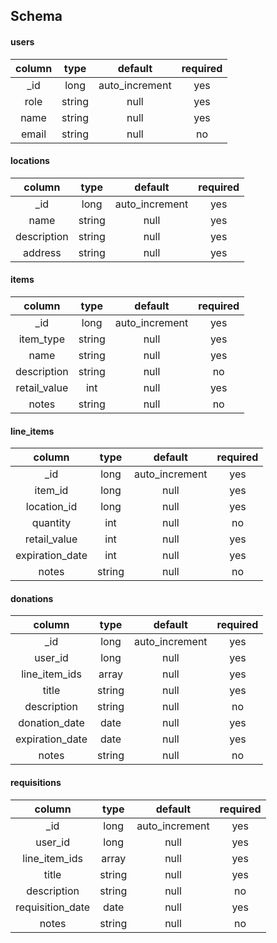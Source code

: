 ## Schema

#### users

|  column |  type  |     default    | required |
|:-------:|:------:|:--------------:|:--------:|
|   _id   |  long  | auto_increment |    yes   |
|   role  | string |      null      |    yes   |
|   name  | string |      null      |    yes   |
|  email  | string |      null      |    no    |


#### locations

|    column    |  type  |     default    | required |
|:------------:|:------:|:--------------:|:--------:|
|      _id     |  long  | auto_increment |    yes   |
|     name     | string |      null      |    yes   |
|  description | string |      null      |    yes   |
|    address   | string |      null      |    yes   |


#### items

|    column    |  type  |     default    | required |
|:------------:|:------:|:--------------:|:--------:|
|      _id     |  long  | auto_increment |    yes   |
|   item_type  | string |      null      |    yes   |
|     name     | string |      null      |    yes   |
|  description | string |      null      |    no    |
| retail_value |   int  |      null      |    yes   |
|     notes    | string |      null      |    no    |


#### line_items

|      column     |  type  |     default    | required |
|:---------------:|:------:|:--------------:|:--------:|
|       _id       |  long  | auto_increment |    yes   |
|     item_id     |  long  |      null      |    yes   |
|   location_id   |  long  |      null      |    yes   |
|     quantity    |   int  |      null      |    no    |
|  retail_value   |   int  |      null      |    yes   |
| expiration_date |   int  |      null      |    yes   |
|      notes      | string |      null      |    no    |


#### donations

|      column     |  type  |     default    | required |
|:---------------:|:------:|:--------------:|:--------:|
|       _id       |  long  | auto_increment |    yes   |
|     user_id     |  long  |      null      |    yes   |
|  line_item_ids  | array  |      null      |    yes   |
|      title      | string |      null      |    yes   |
|   description   | string |      null      |    no    |
|  donation_date  |  date  |      null      |    yes   |
| expiration_date |  date  |      null      |    yes   |
|      notes      | string |      null      |    no    |


#### requisitions

|      column      |  type  |     default    | required |
|:----------------:|:------:|:--------------:|:--------:|
|        _id       |  long  | auto_increment |    yes   |
|      user_id     |  long  |      null      |    yes   |
|  line_item_ids   | array  |      null      |    yes   |
|       title      | string |      null      |    yes   |
|    description   | string |      null      |    no    |
| requisition_date |  date  |      null      |    yes   |
|       notes      | string |      null      |    no    |
